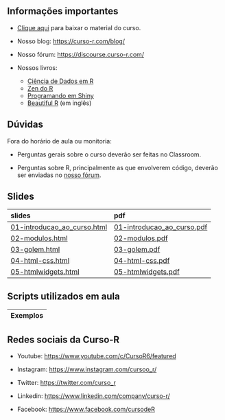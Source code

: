 
<!-- README.md is generated from README.Rmd. Please edit that file -->

## Informações importantes

- [Clique
  aqui](https://raw.githubusercontent.com/curso-r/main-dashboards-2/master/material_do_curso.zip)
  para baixar o material do curso.

- Nosso blog: <https://curso-r.com/blog/>

- Nosso fórum: <https://discourse.curso-r.com/>

- Nossos livros:

  - [Ciência de Dados em R](https://livro.curso-r.com/)
  - [Zen do R](https://curso-r.github.io/zen-do-r/)
  - [Programando em Shiny](https://programando-em-shiny.curso-r.com/)
  - [Beautiful R](https://curso-r.github.io/beautiful-r/) (em inglês)

## Dúvidas

Fora do horário de aula ou monitoria:

- Perguntas gerais sobre o curso deverão ser feitas no Classroom.

- Perguntas sobre R, principalmente as que envolverem código, deverão
  ser enviadas no [nosso fórum](https://discourse.curso-r.com/).

## Slides

| slides                                                                                                        | pdf                                                                                                         |
|:--------------------------------------------------------------------------------------------------------------|:------------------------------------------------------------------------------------------------------------|
| [01-introducao_ao_curso.html](https://curso-r.github.io/main-dashboards-2/slides/01-introducao_ao_curso.html) | [01-introducao_ao_curso.pdf](https://curso-r.github.io/main-dashboards-2/slides/01-introducao_ao_curso.pdf) |
| [02-modulos.html](https://curso-r.github.io/main-dashboards-2/slides/02-modulos.html)                         | [02-modulos.pdf](https://curso-r.github.io/main-dashboards-2/slides/02-modulos.pdf)                         |
| [03-golem.html](https://curso-r.github.io/main-dashboards-2/slides/03-golem.html)                             | [03-golem.pdf](https://curso-r.github.io/main-dashboards-2/slides/03-golem.pdf)                             |
| [04-html-css.html](https://curso-r.github.io/main-dashboards-2/slides/04-html-css.html)                       | [04-html-css.pdf](https://curso-r.github.io/main-dashboards-2/slides/04-html-css.pdf)                       |
| [05-htmlwidgets.html](https://curso-r.github.io/main-dashboards-2/slides/05-htmlwidgets.html)                 | [05-htmlwidgets.pdf](https://curso-r.github.io/main-dashboards-2/slides/05-htmlwidgets.pdf)                 |

## Scripts utilizados em aula

| Exemplos |
|:---------|

## Redes sociais da Curso-R

- Youtube: <https://www.youtube.com/c/CursoR6/featured>

- Instagram: <https://www.instagram.com/cursoo_r/>

- Twitter: <https://twitter.com/curso_r>

- Linkedin: <https://www.linkedin.com/company/curso-r/>

- Facebook: <https://www.facebook.com/cursodeR>
